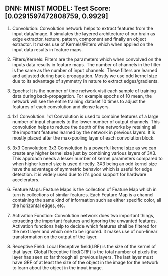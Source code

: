 
DNN: MNIST MODEL: Test Score: [0.0291597472808759, 0.9929]
----------------------------------------------------------

1. Convolution: 
Convolution network helps to extract features from the input data/image. It simulates the layered architecture of our brain as edge extractor, texture, pattern, component and finally an object extractor. 
It makes use of Kernels/Filters which when applied on the input data results in feature maps.


2. Filters/Kernels: 
Filters are the parameters which when convolved on the inputs data results in feature maps. 
The number of channels in the filter is the same as the number of input channels. These filters are learned and adjusted during back-propagation. 
Mostly we use odd kernel size due to its advantage of symmetry in nature to extract edges/gradients.


3. Epochs: 
It is the number of time network visit each sample of training data during back-propagation.
For example epochs of 10 mean, the network will see the entire training dataset 10 times to adjust the features of each convolution and dense layers.


4. 1x1 Convolution: 
1x1 Convolution is used to combine features of a large number of input channels to the lower number of output channels. 
This convolution helps to reduce the depth of the networks by retaining all the important features learned by the network in previous layers.
It is mostly placed after the max-pooling layer of each convolution block. 


5. 3x3 Convolution: 
3x3 Convolution is a powerful kernel size as we can create any higher kernel size just by combining various layers of 3X3.
This approach needs a lesser number of kernel parameters compared to when higher kernel size is used directly.
3X3 being an odd kernel size have the advantage of symmetric behavior which is useful for edge detection. 
it is widely used due to it's good support for hardware accelerators.

6. Feature Maps: 
Feature Maps is the collection of Feature Map which in turn is collections of similar features. 
Each Feature Map is a channel containing the same kind of information such as either specific color, all the horizontal edges, etc.


7. Activation Function: 
Convolution network does two important things, extracting the important features and ignoring the unwanted features.
Activation functions help to decide which features shall be filtered for the next layer and which one to be ignored.
it makes use of non-linear transformation on the output of the layer.


8. Receptive Field: 
Local Receptive field(LRF) is the size of the kernel of that layer. Global Receptive filed(GRF) is the total number of pixels the
layer has seen so far through all previous layers. The last layer must have GRF of at least the size of the object in the image for the network to learn about the object in the input image.

